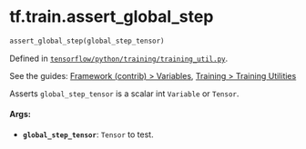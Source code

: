 <div itemscope itemtype="http://developers.google.com/ReferenceObject">
<meta itemprop="name" content="tf.train.assert_global_step" />
</div>

# tf.train.assert_global_step

``` python
assert_global_step(global_step_tensor)
```



Defined in [`tensorflow/python/training/training_util.py`](https://www.tensorflow.org/code/tensorflow/python/training/training_util.py).

See the guides: [Framework (contrib) > Variables](../../../../api_guides/python/contrib.framework.md#Variables), [Training > Training Utilities](../../../../api_guides/python/train.md#Training_Utilities)

Asserts `global_step_tensor` is a scalar int `Variable` or `Tensor`.

#### Args:

* <b>`global_step_tensor`</b>: `Tensor` to test.